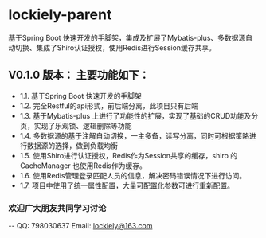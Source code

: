 # lockiely-parent
基于Spring Boot 快速开发的手脚架，集成及扩展了Mybatis-plus、多数据源自动切换、集成了Shiro认证授权，使用Redis进行Session缓存共享。

## V0.1.0 版本： 主要功能如下：
* 1.1. 基于Spring Boot 快速开发的手脚架
* 1.2. 完全Restful的api形式，前后端分离，此项目只有后端
* 1.3. 基于Mybatis-plus 上进行了功能性的扩展，实现了基础的CRUD功能及分页，实现了乐观锁、逻辑删除等功能
* 1.4. 多数据源的基于注解自动切换，一主多备，读写分离，同时可根据策略进行数据源的选择，做到负载均衡
* 1.5. 使用Shiro进行认证授权，Redis作为Session共享的缓存，shiro 的CacheManager 也使用Redis作为缓存。
* 1.6. 使用Redis管理登录匹配人员的信息，解决密码错误情况下进行访问。
* 1.7. 项目中使用了统一属性配置，大量可配置化参数可进行重新配置。

### 欢迎广大朋友共同学习讨论 

-- QQ: 798030637   Email: lockiely@163.com
